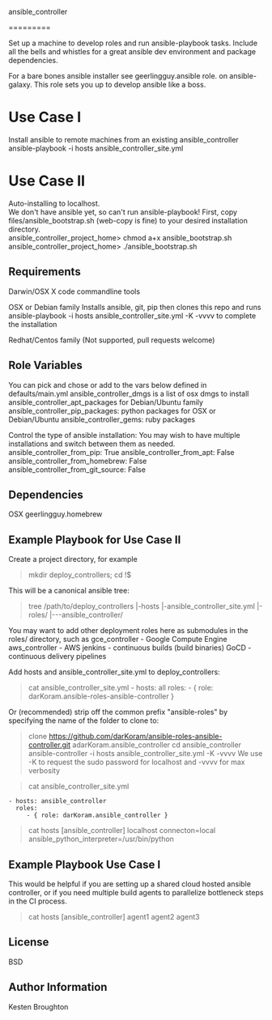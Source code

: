 ansible_controller

=========

Set up a machine to develop roles and run ansible-playbook tasks.
Include all the bells and whistles for a great ansible
dev environment and package dependencies.

For a bare bones ansible installer see geerlingguy.ansible role.
on ansible-galaxy.  This role sets you up to develop ansible like a boss.

# Use Case I
Install ansible to remote machines from an existing 
ansible_controller
ansible-playbook -i hosts ansible_controller_site.yml

# Use Case II
Auto-installing to localhost.  
We don't have ansible yet, so can't run ansible-playbook!
First, copy files/ansible_bootstrap.sh (web-copy is fine)
to your desired installation directory.  
ansible_controller_project_home> chmod a+x ansible_bootstrap.sh
ansible_controller_project_home> ./ansible_bootstrap.sh


Requirements
------------

Darwin/OSX
X code commandline tools

OSX or Debian family
Installs ansible, git, pip then clones this repo and runs
ansible-playbook -i hosts ansible_controller_site.yml -K -vvvv
to complete the installation

Redhat/Centos family (Not supported, pull requests welcome)


Role Variables
--------------

You can pick and chose or add to the vars below defined
in defaults/main.yml
ansible_controller_dmgs is a list of osx dmgs to install
ansible_controller_apt_packages for Debian/Ubuntu family
ansible_controller_pip_packages: python packages for OSX or Debian/Ubuntu
ansible_controller_gems: ruby packages

Control the type of ansible installation:
You may wish to have multiple installations and
switch between them as needed.
ansible_controller_from_pip: True
ansible_controller_from_apt: False
ansible_controller_from_homebrew: False
ansible_controller_from_git_source: False

Dependencies
------------

OSX
geerlingguy.homebrew


Example Playbook for Use Case II
----------------

Create a project directory, for example
> mkdir deploy_controllers; cd !$

This will be a canonical ansible tree:
> tree /path/to/deploy_controllers
|-hosts 
|-ansible_controller_site.yml 
|-roles/
|---ansible_controller/

You may want to add other deployment roles here as submodules
in the roles/ directory, such as
gce_controller - Google Compute Engine
aws_controller - AWS 
jenkins - continuous builds (build binaries)
GoCD - continuous delivery pipelines 

Add hosts and ansible_controller_site.yml to deploy_controllers:

> cat ansible_controller_site.yml
    - hosts: all
      roles:
         - { role: darKoram.ansible-roles-ansible-controller }

Or (recommended) strip off the common prefix "ansible-roles" by 
specifying the name of the folder to clone to:
> clone https://github.com/darKoram/ansible-roles-ansible-controller.git adarKoram.ansible_controller
> cd ansible_controller
> ansible-controller -i hosts ansible_controller_site.yml -K -vvvv
We use -K to request the sudo password for localhost
and -vvvv for max verbosity

> cat ansible_controller_site.yml

    - hosts: ansible_controller
      roles:
         - { role: darKoram.ansible_controller }

> cat hosts
[ansible_controller]
localhost connecton=local ansible_python_interpreter=/usr/bin/python

Example Playbook Use Case I
----------------------------
This would be helpful if you are setting up a shared cloud
hosted ansible controller, or if you need multiple build
agents to parallelize bottleneck steps in the CI process.

> cat hosts
[ansible_controller]
agent1
agent2
agent3

License
-------

BSD

Author Information
------------------

Kesten Broughton
